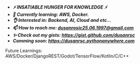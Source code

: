 - ***⚡ INSATIABLE HUNGER FOR KNOWLEDGE ⚡***
- ***🌱 Currently learning: AWS, Docker.***
- ***👌 Interested in: Backend, AI, Cloud and etc...***
- ***📫 How to reach me: dusanrosic25.06.1997@gmail.com***
- ***✨ Check out my gists: https://gist.github.com/dusanrsc***
- ***Comming soon: https://dusanrsc.pythonanywhere.com***

Future Learnings: AWS/Docker/DjangoREST/Godot/TensorFlow/Kotlin/C/C++
